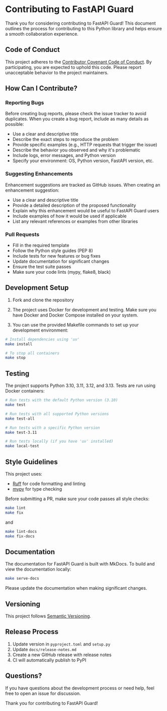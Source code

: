 # Contributing to FastAPI Guard

Thank you for considering contributing to FastAPI Guard! This document outlines the process for contributing to this Python library and helps ensure a smooth collaboration experience.

## Code of Conduct

This project adheres to the [Contributor Covenant Code of Conduct](CODE_OF_CONDUCT.md). By participating, you are expected to uphold this code. Please report unacceptable behavior to the project maintainers.

## How Can I Contribute?

### Reporting Bugs

Before creating bug reports, please check the issue tracker to avoid duplicates. When you create a bug report, include as many details as possible:

- Use a clear and descriptive title
- Describe the exact steps to reproduce the problem
- Provide specific examples (e.g., HTTP requests that trigger the issue)
- Describe the behavior you observed and why it's problematic
- Include logs, error messages, and Python version
- Specify your environment: OS, Python version, FastAPI version, etc.

### Suggesting Enhancements

Enhancement suggestions are tracked as GitHub issues. When creating an enhancement suggestion:

- Use a clear and descriptive title
- Provide a detailed description of the proposed functionality
- Explain why this enhancement would be useful to FastAPI Guard users
- Include examples of how it would be used if applicable
- List any relevant references or examples from other libraries

### Pull Requests

- Fill in the required template
- Follow the Python style guides (PEP 8)
- Include tests for new features or bug fixes
- Update documentation for significant changes
- Ensure the test suite passes
- Make sure your code lints (mypy, flake8, black)

## Development Setup

1. Fork and clone the repository

2. The project uses Docker for development and testing. Make sure you have Docker and Docker Compose installed on your system.

3. You can use the provided Makefile commands to set up your development environment:

```bash
# Install dependencies using 'uv'
make install

# To stop all containers
make stop
```

## Testing

The project supports Python 3.10, 3.11, 3.12, and 3.13. Tests are run using Docker containers:

```bash
# Run tests with the default Python version (3.10)
make test

# Run tests with all supported Python versions
make test-all

# Run tests with a specific Python version
make test-3.11

# Run tests locally (if you have 'uv' installed)
make local-test
```

## Style Guidelines

This project uses:
- [Ruff](https://github.com/astral-sh/ruff) for code formatting and linting
- [mypy](https://mypy.readthedocs.io/) for type checking

Before submitting a PR, make sure your code passes all style checks:

```bash
make lint
make fix
```

and

```bash
make lint-docs
make fix-docs
```

## Documentation

The documentation for FastAPI Guard is built with MkDocs. To build and view the documentation locally:

```bash
make serve-docs
```

Please update the documentation when making significant changes.

## Versioning

This project follows [Semantic Versioning](https://semver.org/).

## Release Process

1. Update version in `pyproject.toml` and `setup.py`
2. Update `docs/release-notes.md`
3. Create a new GitHub release with release notes
4. CI will automatically publish to PyPI

## Questions?

If you have questions about the development process or need help, feel free to open an issue for discussion.

Thank you for contributing to FastAPI Guard!
